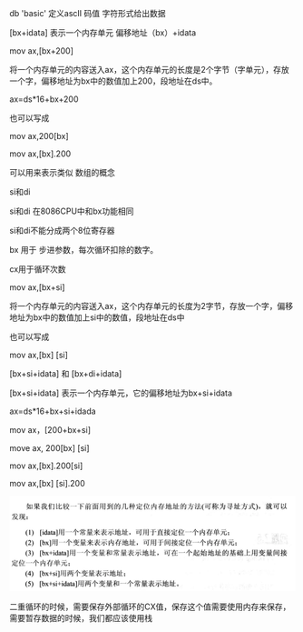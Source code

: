

db 'basic'   定义ascII 码值     字符形式给出数据



[bx+idata]  表示一个内存单元   偏移地址（bx）+idata    



mov ax,[bx+200]

将一个内存单元的内容送入ax，这个内存单元的长度是2个字节（字单元），存放一个字，偏移地址为bx中的数值加上200，段地址在ds中。

ax=ds*16+bx+200

也可以写成

mov ax,200[bx]

mov ax,[bx].200



可以用来表示类似  数组的概念



si和di

si和di 在8086CPU中和bx功能相同

si和di不能分成两个8位寄存器

bx 用于 步进参数，每次循环扣除的数字。

cx用于循环次数





mov ax,[bx+si]

将一个内存单元的内容送入ax，这个内存单元的长度为2字节，存放一个字，偏移地址为bx中的数值加上si中的数值，段地址在ds中

也可以写成

mov ax,[bx] [si]



[bx+si+idata]  和 [bx+di+idata]

[bx+si+idata] 表示一个内存单元，它的偏移地址为bx+si+idata 

ax=ds*16+bx+si+idada



mov ax，[200+bx+si]

move ax, 200[bx] [si]

mov ax,[bx].200[si]

mov ax,[bx] [si].200



![image-20191029150440559](.\image-20191029150440559.png)



二重循环的时候，需要保存外部循环的CX值，保存这个值需要使用内存来保存， 需要暂存数据的时候，我们都应该使用栈
